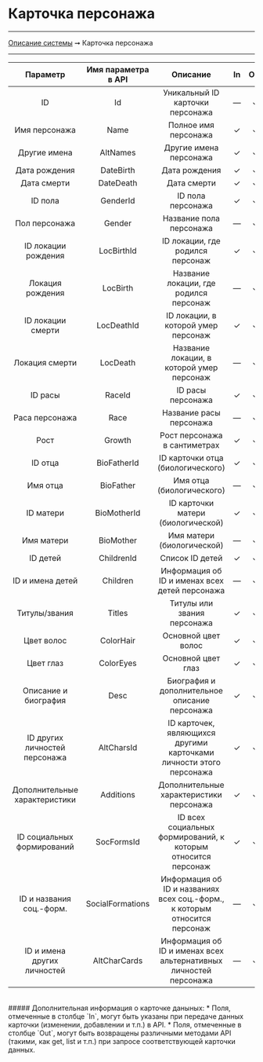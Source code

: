 # Карточка персонажа

----
[Описание системы](../index.md) ➞ Карточка персонажа

----

|Параметр 						|Имя параметра в API	|Описание																	|In		|Out
|:----: 						|:----:					|:----:																		|:----:	|:----:
|ID								|Id						|Уникальный ID карточки персонажа											|—		|✓
|Имя персонажа					|Name					|Полное имя персонажа														|✓		|✓
|Другие имена					|AltNames				|Другие имена персонажа														|✓		|✓
|Дата рождения					|DateBirth				|Дата рождения																|✓		|✓
|Дата смерти					|DateDeath				|Дата смерти																|✓		|✓
|ID пола						|GenderId				|ID пола персонажа															|✓		|✓
|Пол персонажа					|Gender					|Название пола персонажа													|—		|✓
|ID локации рождения			|LocBirthId				|ID локации, где родился персонаж											|✓		|✓
|Локация рождения				|LocBirth				|Название локации, где родился персонаж										|—		|✓
|ID локации смерти				|LocDeathId				|ID локации, в которой умер персонаж										|✓		|✓
|Локация смерти					|LocDeath				|Название локации, в которой умер персонаж									|—		|✓
|ID расы						|RaceId					|ID расы персонажа															|✓		|✓
|Раса персонажа					|Race					|Название расы персонажа													|—		|✓
|Рост							|Growth					|Рост персонажа в сантиметрах												|✓		|✓
|ID отца						|BioFatherId			|ID карточки отца (биологического)											|✓		|✓
|Имя отца						|BioFather				|Имя отца (биологического)													|—		|✓
|ID матери						|BioMotherId			|ID карточки матери (биологической)											|✓		|✓
|Имя матери						|BioMother				|Имя матери (биологической)													|—		|✓
|ID детей						|ChildrenId				|Список ID детей															|✓		|✓
|ID и имена детей				|Children				|Информация об ID и именах всех детей персонажа								|—		|✓
|Титулы/звания					|Titles					|Титулы или звания персонажа												|✓		|✓
|Цвет волос						|ColorHair				|Основной цвет волос														|✓		|✓
|Цвет глаз						|ColorEyes				|Основной цвет глаз															|✓		|✓
|Описание и биография			|Desc					|Биография и дополнительное описание персонажа								|✓		|✓
|ID других личностей персонажа	|AltCharsId				|ID карточек, являющихся другими карточками личности этого персонажа		|✓		|✓
|Дополнительные характеристики	|Additions				|Дополнительные характеристики персонажа									|✓		|✓
|ID социальных формирований		|SocFormsId				|ID всех социальных формирований, к которым относится персонаж				|✓		|✓
|ID и названия соц.-форм.		|SocialFormations		|Информация об ID и названиях всех соц.-форм., к которым относится персонаж	|—		|✓
|ID и имена других личностей	|AltCharCards			|Информация об ID и именах всех альтернативных личностей персонажа			|—		|✓

<br/>
##### Дополнительная информация о карточке даныных:
* Поля, отмеченные в столбце `In`, могут быть указаны при передаче данных карточки (изменении, добавлении и т.п.) в API.
* Поля, отмеченные в столбце `Out`, могут быть возвращены различными методами API (такими, как get, list и т.п.) при запросе соответствующей карточки данных.
